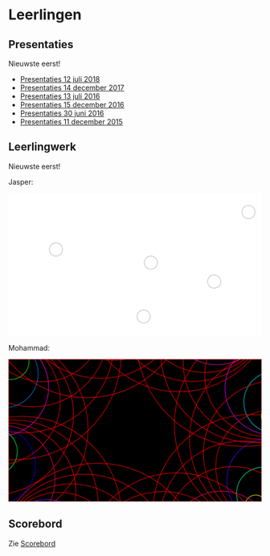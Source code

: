 # Leerlingen

## Presentaties

Nieuwste eerst!

 * [Presentaties 12 juli 2018](Presentatie20180712/README.md)
 * [Presentaties 14 december 2017](Presentatie20171214/README.md)
 * [Presentaties 13 juli 2016](Presentatie20170713/README.md)
 * [Presentaties 15 december 2016](Presentatie20161215/README.md)
 * [Presentaties 30 juni 2016](Presentatie20160630/README.md)
 * [Presentaties 11 december 2015](Presentatie20151211/README.md)

## Leerlingwerk

Nieuwste eerst!

Jasper:

![](Jasper20181018/Jasper20181018.png)

Mohammad:

![](Mohammad20180902/Mohammad20180902.png)

## Scorebord

Zie [Scorebord](Scorebord.md)
